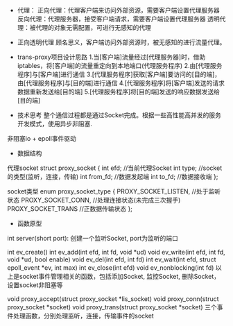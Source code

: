 * 代理：
    正向代理：代理客户端来访问外部资源，需要客户端设置代理服务器
    反向代理：代理服务器，接受客户端请求，需要客户端设置代理服务器
    透明代理：被代理的对象无需配置，可进行无感知的代理 
    

* 正向透明代理
    顾名思义，客户端访问外部资源时，被无感知的进行流量代理。
    

* trans-proxy项目设计思路
1.当[客户端]流量经过[代理服务器]时，借助iptables，将[客户端]的流量重定向到本地端口(代理服务程序)
2.由[代理服务程序]与[客户端]进行通信
3.[代理服务程序]获取[客户端]要访问的[目的端]，由[代理服务程序]与[目的端]进行通信
4.[代理服务程序]将[客户端]发送的请求数据重新发送给[目的端]
5.[代理服务程序]将[目的端]发送的响应数据发送给[目的端]


* 技术思考
整个通信过程都是通过Socket完成。根据一些高性能高并发的服务开发模式，使用异步非阻塞.

非阻塞io + epoll事件驱动


* 数据结构

代理socket
struct proxy_socket {
        int efd;     //当前代理Socket
        int type;    //socket的类型(监听，连接，传输)
        int from_fd; //数据发起端
        int to_fd;   //数据接收端
};


socket类型
enum proxy_socket_type {
        PROXY_SOCKET_LISTEN,  //处于监听状态 
        PROXY_SOCKET_CONN,    //处理连接状态(未完成三次握手)
        PROXY_SOCKET_TRANS    //正数据传输状态
};



* 函数原型

int server(short port):
创建一个监听Socket,  port为监听的端口

int ev_create()
int ev_add(int efd, int fd, void *ud)
void ev_write(int efd, int fd, void *ud, bool enable)
void ev_del(int efd, int fd)
int ev_wait(int efd, struct epoll_event *ev, int max)
int ev_close(int efd)
void ev_nonblocking(int fd)
以上是socket事件管理相关的函数，包括添加Socket, 监控Socket, 删除Socket，设置socket非阻塞等


void proxy_accept(struct proxy_socket *lis_socket)
void proxy_conn(struct proxy_socket *socket)
void proxy_trans(struct proxy_socket *socket)
三个事件处理函数，分别处理监听，连接，传输事件的socket




